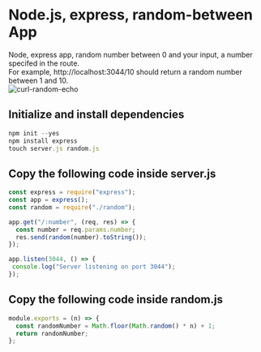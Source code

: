 # Node.js, express, random-between App
Node, express app, random number between 0 and your input, a number specifed in the route.<br> 
For example, http://localhost:3044/10 should return a random number between 1 and 10.<br>
![curl-random-echo](https://github.com/danielurra/node-express-app-random-between/assets/51704179/d21924c5-b4a6-462f-8739-1fe30f8f2181)

## Initialize and install dependencies

```javascript
npm init --yes
npm install express
touch server.js random.js
```
## Copy the following code inside server.js 
```javascript
const express = require("express");
const app = express();
const random = require("./random");

app.get("/:number", (req, res) => {
  const number = req.params.number;
  res.send(random(number).toString());
});

app.listen(3044, () => {
 console.log("Server listening on port 3044");
});
```
## Copy the following code inside random.js 
```javascript
module.exports = (n) => {
  const randomNumber = Math.floor(Math.random() * n) + 1;
  return randomNumber;
};
```
